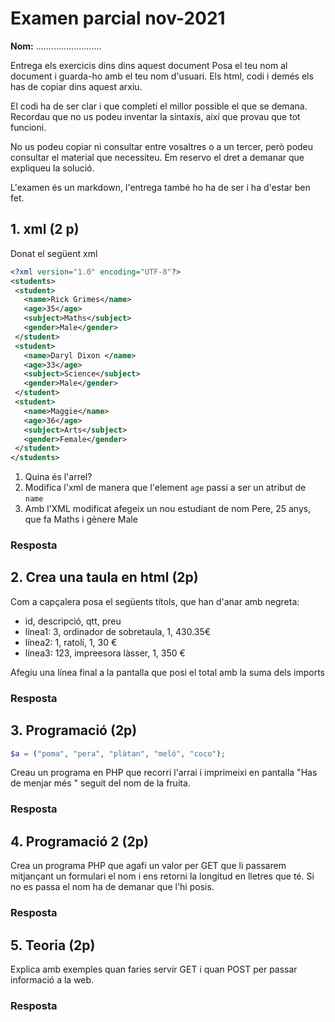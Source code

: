 # Examen parcial nov-2021

**Nom:** ..........................

Entrega els exercicis dins dins aquest document
Posa el teu nom al document i guarda-ho amb el teu nom d'usuari.
Els html, codi i demés els has de copiar dins aquest arxiu.


El codi ha de ser clar i que completi el millor possible el que se demana. 
Recordau que no us podeu inventar la sintaxis, així que provau que tot
funcioni.

No us podeu copiar ni consultar entre vosaltres o a un tercer, però podeu consultar el material que necessiteu. Em reservo el dret a demanar que expliqueu la solució.

L'examen és un markdown, l'entrega també ho ha de ser i ha d'estar ben fet.


## 1.  xml (2 p)

Donat el següent xml

```xml
<?xml version="1.0" encoding="UTF-8"?>
<students>
 <student>
   <name>Rick Grimes</name>
   <age>35</age>
   <subject>Maths</subject>
   <gender>Male</gender>
 </student>
 <student>
   <name>Daryl Dixon </name>
   <age>33</age>
   <subject>Science</subject>
   <gender>Male</gender>
 </student>
 <student>
   <name>Maggie</name>
   <age>36</age>
   <subject>Arts</subject>
   <gender>Female</gender>
 </student>
</students>
``` 

1. Quina és l'arrel?
2. Modifica l'xml de manera que l'element `age` passi a ser un atribut de `name`
3. Amb l'XML modificat afegeix un nou estudiant de nom Pere, 25 anys, que fa Maths i gènere Male

### Resposta

## 2. Crea una taula en html (2p)

Com a capçalera posa el següents títols, que han d'anar amb negreta:

* id, descripció, qtt, preu
* línea1: 3, ordinador de sobretaula, 1, 430.35€
* línea2: 1, ratolí, 1, 30 €
* línea3: 123, impreesora làsser, 1, 350   €

Afegiu una línea final a la pantalla que posi el total amb la suma dels imports

### Resposta

## 3. Programació (2p)

```php
$a = ("poma", "pera", "plàtan", "meló", "coco");
```

Creau un programa en PHP que recorri l'arrai i imprimeixi en pantalla "Has de menjar més " seguit del nom de la fruita.

### Resposta


## 4. Programació 2 (2p)

Crea un programa PHP que agafi un valor per GET que li passarem mitjançant un formulari el nom i ens retorni la longitud en lletres que té.
Si no es passa el nom ha de demanar que l'hi posis.


### Resposta

## 5. Teoria (2p)

Explica amb exemples quan faries servir GET i quan POST per passar informació a la web.

### Resposta


